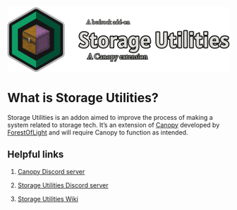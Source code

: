 ![Storage Utilities logo](./logo_banner.png)

# What is Storage Utilities?
Storage Utilities is an addon aimed to improve the process of making a system related to storage tech. It’s an extension of [Canopy](https://github.com/ForestOfLight/Canopy) developed by [ForestOfLight](https://github.com/ForestOfLight) and will require Canopy to function as intended.

## Helpful links
1. [Canopy Discord server](https://discord.gg/9KGche8fxm)

2. [Storage Utilities Discord server](https://discord.gg/fA2E4xK28n)

3. [Storage Utilities Wiki](https://github.com/Nipitare/Storage-Utilities/wili)
